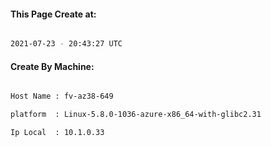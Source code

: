 
   
#### This Page Create at:

```bash

2021-07-23 - 20:43:27 UTC

```

#### Create By Machine:

```bash

Host Name : fv-az38-649

platform  : Linux-5.8.0-1036-azure-x86_64-with-glibc2.31

Ip Local  : 10.1.0.33

```


